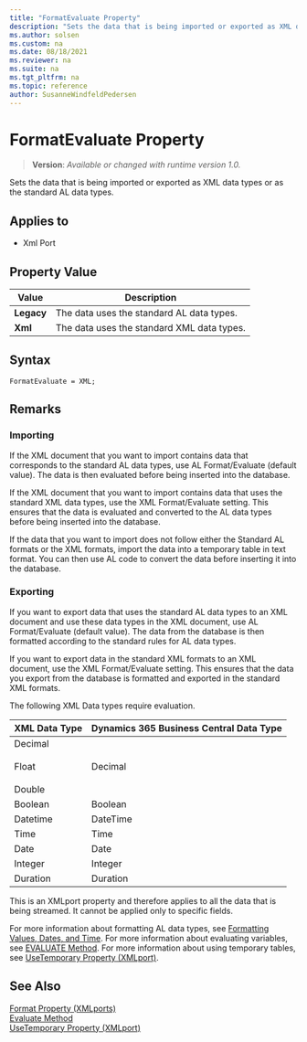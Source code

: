 ```yaml
---
title: "FormatEvaluate Property"
description: "Sets the data that is being imported or exported as XML data types or as the standard AL data types."
ms.author: solsen
ms.custom: na
ms.date: 08/18/2021
ms.reviewer: na
ms.suite: na
ms.tgt_pltfrm: na
ms.topic: reference
author: SusanneWindfeldPedersen
---
```

[//]: # (START>DO_NOT_EDIT)
[//]: # (IMPORTANT:Do not edit any of the content between here and the END>DO_NOT_EDIT.)
[//]: # (Any modifications should be made in the .xml files in the ModernDev repo.)
# FormatEvaluate Property
> **Version**: _Available or changed with runtime version 1.0._

Sets the data that is being imported or exported as XML data types or as the standard AL data types.

## Applies to
-   Xml Port

## Property Value

|Value|Description|
|-----------|---------------------------------------|
|**Legacy**|The data uses the standard AL data types.|
|**Xml**|The data uses the standard XML data types.|

[//]: # (IMPORTANT: END>DO_NOT_EDIT)

## Syntax

```AL
FormatEvaluate = XML;
```

## Remarks  
  
### Importing  

If the XML document that you want to import contains data that corresponds to the standard AL data types, use AL Format/Evaluate (default value). The data is then evaluated before being inserted into the database.  
  
If the XML document that you want to import contains data that uses the standard XML data types, use the XML Format/Evaluate setting. This ensures that the data is evaluated and converted to the AL data types before being inserted into the database.  
  
 If the data that you want to import does not follow either the Standard AL formats or the XML formats, import the data into a temporary table in text format. You can then use AL code to convert the data before inserting it into the database.  
  
### Exporting

If you want to export data that uses the standard AL data types to an XML document and use these data types in the XML document, use AL Format/Evaluate (default value). The data from the database is then formatted according to the standard rules for AL data types.  
  
If you want to export data in the standard XML formats to an XML document, use the XML Format/Evaluate setting. This ensures that the data you export from the database is formatted and exported in the standard XML formats.  
  
The following XML Data types require evaluation.  
  
|**XML Data Type**|**Dynamics 365 Business Central Data Type**|  
|-----------------------|------------------------------------------|  
|Decimal<br /><br /> Float<br /><br /> Double|Decimal|  
|Boolean|Boolean|  
|Datetime|DateTime|  
|Time|Time|  
|Date|Date|  
|Integer|Integer|  
|Duration|Duration|  
  
This is an XMLport property and therefore applies to all the data that is being streamed. It cannot be applied only to specific fields.  
  
For more information about formatting AL data types, see [Formatting Values, Dates, and Time](../devenv-format-property.md). For more information about evaluating variables, see [EVALUATE Method](../methods-auto/system/system-evaluate-method.md). For more information about using temporary tables, see [UseTemporary Property (XMLport)](devenv-usetemporary-xmlport-property.md).  
  
## See Also  

[Format Property (XMLports)](devenv-format-property.md)  
[Evaluate Method](../methods-auto/system/system-EVALUATE-method.md)  
[UseTemporary Property (XMLport)](devenv-usetemporary-xmlport-property.md)